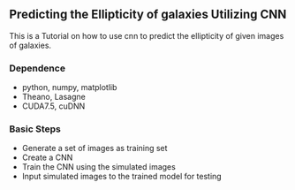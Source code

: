 ## Predicting the Ellipticity of galaxies Utilizing CNN
This is a Tutorial on how to use cnn to predict the ellipticity of given images of galaxies. 

### Dependence
- python, numpy, matplotlib
- Theano, Lasagne
- CUDA7.5, cuDNN

### Basic Steps
- Generate a set of images as training set
- Create a CNN
- Train the CNN using the simulated images
- Input simulated images to the trained model for testing
